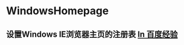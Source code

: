 # WindowsHomepage
设置Windows IE浏览器主页的注册表
[In 百度经验](https://jingyan.baidu.com/article/11c17a2c2d4938f446e39dc3.html)
------
